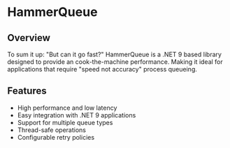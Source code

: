 # HammerQueue

## Overview
To sum it up: "But can it go fast?" HammerQueue is a .NET 9 based library designed to provide an cook-the-machine performance. Making it ideal for applications that require "speed not accuracy" process queueing.

## Features
- High performance and low latency
- Easy integration with .NET 9 applications
- Support for multiple queue types
- Thread-safe operations
- Configurable retry policies